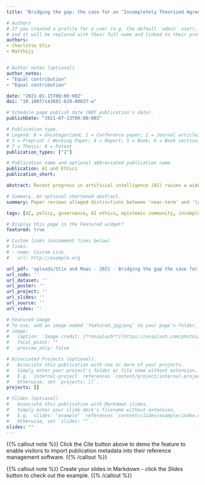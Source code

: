 ```yaml
---
title: "Bridging the gap: the case for an ‘Incompletely Theorized Agreement’ on AI policy"

# Authors
# If you created a profile for a user (e.g. the default `admin` user), write the username (folder name) here 
# and it will be replaced with their full name and linked to their profile.
authors:
- Charlotte Stix
- Matthijs


# Author notes (optional)
author_notes:
- "Equal contribution"
- "Equal contribution"

date: "2021-01-15T00:00:00Z"
doi: "10.1007/s43681-020-00037-w"

# Schedule page publish date (NOT publication's date).
publishDate: "2021-07-13T00:00:00Z"

# Publication type.
# Legend: 0 = Uncategorized; 1 = Conference paper; 2 = Journal article;
# 3 = Preprint / Working Paper; 4 = Report; 5 = Book; 6 = Book section;
# 7 = Thesis; 8 = Patent
publication_types: ["2"]

# Publication name and optional abbreviated publication name.
publication: AI and Ethics
publication_short: 

abstract: Recent progress in artificial intelligence (AI) raises a wide array of ethical and societal concerns. Accordingly, an appropriate policy approach is urgently needed. While there has been a wave of scholarship in this field, the research community at times appears divided amongst those who emphasize ‘near-term’ concerns and those focusing on ‘long-term’ concerns and corresponding policy measures. In this paper, we seek to examine this alleged ‘gap’, with a view to understanding the practical space for inter-community collaboration on AI policy. We propose to make use of the principle of an ‘incompletely theorized agreement’ to bridge some underlying disagreements, in the name of important cooperation on addressing AI’s urgent challenges. We propose that on certain issue areas, scholars working with near-term and long-term perspectives can converge and cooperate on selected mutually beneficial AI policy projects, while maintaining their distinct perspectives.

# Summary. An optional shortened abstract.
summary: Paper reviews alleged distinctions between 'near-term' and 'long-term' concerns in AI policy. Nuances and challenges these, proposes grounding productive and urgent collaboration on constitutional law principle of 'Incompletely Theorized Agreement'. 

tags: [AI, policy, governance, AI ethics, epistemic community, incompletely theorized agreement]

# Display this page in the Featured widget?
featured: true

# Custom links (uncomment lines below)
# links:
# - name: Custom Link
#   url: http://example.org

url_pdf: 'uploads/Stix and Maas - 2021 - Bridging the gap the case for an ‘Incompletely Th.pdf'
url_code: ''
url_dataset: ''
url_poster: ''
url_project: ''
url_slides: ''
url_source: ''
url_video: ''

# Featured image
# To use, add an image named `featured.jpg/png` to your page's folder. 
# image:
#   caption: 'Image credit: [**Unsplash**](https://unsplash.com/photos/pLCdAaMFLTE)'
#   focal_point: ""
#   preview_only: false

# Associated Projects (optional).
#   Associate this publication with one or more of your projects.
#   Simply enter your project's folder or file name without extension.
#   E.g. `internal-project` references `content/project/internal-project/index.md`.
#   Otherwise, set `projects: []`.
projects: []

# Slides (optional).
#   Associate this publication with Markdown slides.
#   Simply enter your slide deck's filename without extension.
#   E.g. `slides: "example"` references `content/slides/example/index.md`.
#   Otherwise, set `slides: ""`.
slides: ""
---
```


{{% callout note %}}
Click the *Cite* button above to demo the feature to enable visitors to import publication metadata into their reference management software.
{{% /callout %}}

{{% callout note %}}
Create your slides in Markdown - click the *Slides* button to check out the example.
{{% /callout %}}


